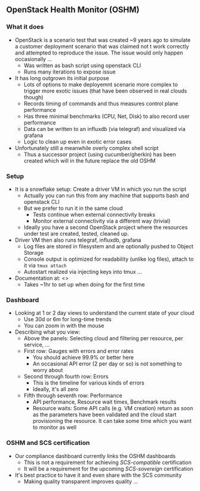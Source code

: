 ## OpenStack Health Monitor (OSHM)

### What it does
* OpenStack is a scenario test that was created ~9 years ago to simulate a
  customer deployment scenario that was claimed not t work correctly and
  attempted to reproduce the issue. The issue would only happen occasionally ...
    - Was written as bash script using openstack CLI
    - Runs many iterations to expose issue
* It has long outgrown its initial purpose
    - Lots of options to make deployemnt scenario more complex to trigger
      more exotic issues (that have been observed in real clouds though)
    - Records timing of commands and thus measures control plane performance
    - Has three minimal benchmarks (CPU, Net, Disk) to also record user performance
    - Data can be written to an influxdb (via telegraf) and visualized via grafana
    - Logic to clean up even in exotic error cases
* Unfortunately still a meanwhile overly complex shell script
    - Thus a successor project (using cucumber/gherkin) has been created which will
      in the future replace the old OSHM

### Setup
* It is a snowflake setup: Create a driver VM in which you run the script
    - Actually you can run this from any machine that supports bash and openstack CLI
    - But we prefer to run it in the same cloud
        * Tests continue when external connectivity breaks
        * Monitor external connectivity via a different way (trivial)
    - Ideally you have a second OpenStack project where the resources under
      test are created, tested, cleaned up.
* Driver VM then also runs telegraf, influxdb, grafana
    - Log files are stored in filesystem and are optionally pushed to Object Storage
    - Console output is optimized for readability (unlike log files), attach to it via `tmux attach`
    - Autostart realized via injecting keys into tmux ...
* Documentation at: <>
    - Takes ~1hr to set up when doing for the first time

### Dashboard
* Looking at 1 or 2 day views to understand the current state of your cloud
    - Use 30d or 6m for long-time trends
    - You can zoom in with the mouse
* Describing what you view:
    - Above the panels: Selecting cloud and filtering per resource, per service, ...
    - First row: Gauges with errors and error rates
        * You should achieve 99.9% or better here
        * An occasional API error (2 per day or so) is not something to worry about
    - Second through fourth row: Errors
        * This is the timeline for various kinds of errors
        * Ideally, it's all zero
    - Fifth through seventh row: Performance
        * API performance, Resource wait times, Benchmark results
        * Resource waits: Some API calls (e.g. VM creation) return as soon as the parameters
          have been validated and the cloud start provisioning the resource. It can take
          some time which you want to monitor as well

### OSHM and SCS certification
* Our compliance dashboard currently links the OSHM dashboards
    - This is not a requirement for achieving *SCS-compatible* certification
    - It will be a requirement for the upcoming *SCS-sovereign* certification
* It's best practice to have it and even share with the SCS community
    - Making quality transparent improves quality ...
